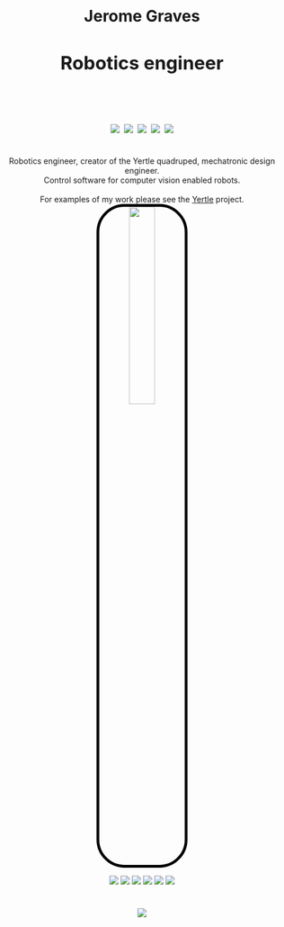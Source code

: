 <br><br><br>
<h1  align="center"><b>Jerome Graves <h3 align="center">Robotics engineer </b>
<p  align="center">
<br>
<a href="https://www.linkedin.com/in/jerome-graves/"><img src="https://img.shields.io/badge/LinkedIn-0077B5?style=for-the-badge&logo=linkedin&logoColor=white" /></a> 
<a href="https://JeromeGraves.com"><img src="https://img.shields.io/badge/-JeromeGraves.com-green?style=for-the-badge" /></a>  
<a href="https://www.researchgate.net/profile/Jerome_Graves"><img src="https://img.shields.io/badge/Research_Gate-00CCBB.svg?&style=for-the-badge&logo=ResearchGatelogoColor=white" /></a>
<a href="https://codesandbox.io/u/jerome.a.graves"><img src="https://img.shields.io/badge/-CodeSandbox-black?style=for-the-badge&logo=CodeSandbox" /></a>
<a href="https://twitter.com/vr_4all"><img src="https://img.shields.io/badge/Twitter-1DA1F2?style=for-the-badge&logo=twitter&logoColor=white" /></a> 
</p>
</h3> </h1>
<p align="center"> Robotics engineer, creator of the Yertle</b> quadruped, mechatronic design engineer. <br>Control software for computer vision enabled robots. <br><br> For examples of my work please see the <a href="https://github.com/Jerome-Graves/yertle">Yertle</a> project.
<br>
<img width="10" style="border: 5px solid #000;border-radius:50px; display: block;margin-left: auto;margin-right: auto; width: 30%;" src="https://user-images.githubusercontent.com/12387040/154842373-42b3cce0-2450-4362-b23c-a2e9c3eca3d5.png">
</p>

<p align="center">
<img src="https://img.shields.io/badge/c-%2300599C.svg?style=for-the-badge&logo=c&logoColor=white" />
<img src="https://img.shields.io/badge/c++-%2300599C.svg?style=for-the-badge&logo=c%2B%2B&logoColor=white" />
<img src="https://img.shields.io/badge/-VHDL-purple?style=for-the-badge" />
<img src="https://img.shields.io/badge/python-3670A0?style=for-the-badge&logo=python&logoColor=ffdd54" />
<img src="https://img.shields.io/badge/ros-%230A0FF9.svg?style=for-the-badge&logo=ros&logoColor=white" />
<img src="https://img.shields.io/badge/opencv-%23white.svg?style=for-the-badge&logo=opencv&logoColor=white" />
</p>
<h1></h1>
<p align="center">
<a href="mailto:jerome.a.graves@gmail.com"><img src="https://img.shields.io/badge/Gmail-D14836?style=for-the-badge&logo=gmail&logoColor=white" /></a> 
</p>



